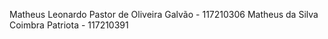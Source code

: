 Matheus Leonardo Pastor de Oliveira Galvão - 117210306
Matheus da Silva Coimbra Patriota - 117210391
